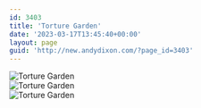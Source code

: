 ```yaml
---
id: 3403
title: 'Torture Garden'
date: '2023-03-17T13:45:40+00:00'
layout: page
guid: 'http://new.andydixon.com/?page_id=3403'
---
```


![Torture Garden](https://i0.wp.com/assets.g8x2.ldn.idrivee2-23.com/posters/Torture%20Garden%2001.jpg?w=1200&ssl=1 "Torture Garden")  
![Torture Garden](https://i0.wp.com/assets.g8x2.ldn.idrivee2-23.com/posters/Torture%20Garden%2002.jpg?w=1200&ssl=1 "Torture Garden")  
![Torture Garden](https://i0.wp.com/assets.g8x2.ldn.idrivee2-23.com/posters/Torture%20Garden%2003.jpg?w=1200&ssl=1 "Torture Garden")